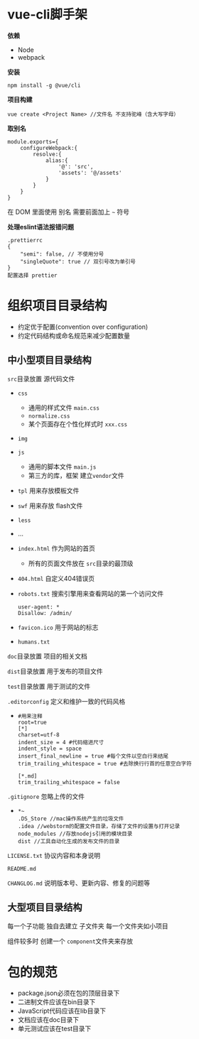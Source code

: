# vue-cli脚手架

**依赖**

- Node
- webpack

**安装**

```
npm install -g @vue/cli
```

**项目构建**

```
vue create <Project Name> //文件名 不支持驼峰（含大写字母）
```

**取别名**

```
module.exports={
	configureWebpack:{
		resolve:{
			alias:{
				'@': 'src',
				'assets': '@/assets'	
			}
		}
	}
}
```

在 DOM 里面使用 别名 需要前面加上 `~` 符号



**处理eslint语法报错问题**

```
.prettierrc
{
	"semi": false, // 不使用分号
	"singleQuote": true // 双引号改为单引号
}
配置选择 prettier
```



# 组织项目目录结构

- 约定优于配置(convention over configuration)
- 约定代码结构或命名规范来减少配置数量

## 中小型项目目录结构

`src`目录放置 源代码文件

- `css`

  - 通用的样式文件 `main.css`
  - `normalize.css`
  - 某个页面存在个性化样式时 `xxx.css`

- `img`

- `js`

  - 通用的脚本文件 `main.js`
  - 第三方的库，框架  建立`vendor`文件

- `tpl` 用来存放模板文件

- `swf` 用来存放 flash文件

- `less`

- ...

- `index.html` 作为网站的首页

  - 所有的页面文件放在 `src`目录的最顶级

- `404.html` 自定义404错误页

- `robots.txt` 搜索引擎用来查看网站的第一个访问文件

  ```
  user-agent: *
  Disallow: /admin/
  ```

- `favicon.ico` 用于网站的标志

- `humans.txt` 

`doc`目录放置 项目的相关文档

`dist`目录放置 用于发布的项目文件

`test`目录放置 用于测试的文件

`.editorconfig` 定义和维护一致的代码风格

- ```.editorconfig
  #用来注释
  root=true
  [*]
  charset=utf-8
  indent_size = 4 #代码缩进尺寸
  indent_style = space
  insert_final_newline = true #每个文件以空白行来结尾
  trim_trailing_whitespace = true #去除换行行首的任意空白字符
  
  [*.md]
  trim_trailing_whitespace = false
  ```

`.gitignore` 忽略上传的文件

- ```
  *~
  .DS_Store //mac操作系统产生的垃圾文件
  .idea //webstorm的配置文件目录，存储了文件的设置与打开记录
  node_modules //存放nodejs引用的模块目录
  dist //工具自动化生成的发布文件的目录
  ```

`LICENSE.txt` 协议内容和本身说明

`README.md`

`CHANGLOG.md` 说明版本号、更新内容、修复的问题等

## 大型项目目录结构

每一个子功能 独自去建立 子文件夹 每一个文件夹如小项目 

组件较多时 创建一个 `component`文件夹来存放



# 包的规范

- package.json必须在包的顶层目录下
- 二进制文件应该在bin目录下
- JavaScript代码应该在lib目录下
- 文档应该在doc目录下
- 单元测试应该在test目录下